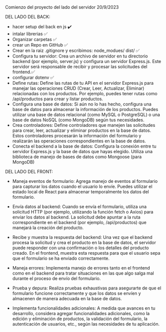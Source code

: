 Comienzo del proyecto del lado del servidor 20/9/2023

DEL LADO DEL BACK:

* hacer setup del back en js ✔️
* intalar librerias ✅
* Organizar carpetas ✅
* crear un Repo en GitHub ✅
* Crear en la raiz .gitignore y escribimos:
        node_modues/
        dist/  ✅
* Configura tu servidor: Crea un archivo de servidor en tu directorio backend (por ejemplo, server.js) y configura un servidor Express.js. Este servidor será responsable de recibir y procesar las solicitudes del frontend.✅
* configurar dotenv ✅
*  Define rutas: Define las rutas de tu API en el servidor Express.js para manejar las operaciones CRUD (Crear, Leer, Actualizar, Eliminar) relacionadas con los productos. Por ejemplo, puedes tener rutas como /api/productos para crear y listar productos.
* Configura una base de datos: Si aún no lo has hecho, configura una base de datos para almacenar la información de los productos. Puedes utilizar una base de datos relacional (como MySQL o PostgreSQL) o una base de datos NoSQL (como MongoDB) según tus necesidades. 
* Crea controladores: Define controladores que manejen las solicitudes para crear, leer, actualizar y eliminar productos en la base de datos. Estos controladores procesarán la información del formulario y realizarán las operaciones correspondientes en la base de datos.
* Conecta el backend a la base de datos: Configura la conexión entre tu servidor Express.js y la base de datos que hayas elegido. Utiliza una biblioteca de manejo de bases de datos como Mongoose (para MongoDB)





DEL LADO DEL FRONT:

* Maneja eventos de formulario: Agrega manejo de eventos al formulario para capturar los datos cuando el usuario lo envíe. Puedes utilizar el estado local de React para almacenar temporalmente los datos del formulario.
* Envía datos al backend: Cuando se envía el formulario, utiliza una solicitud HTTP (por ejemplo, utilizando la función fetch o Axios) para enviar los datos al backend. La solicitud debe apuntar a la ruta correspondiente en el backend (por ejemplo, /api/productos) que manejará la creación del producto.
* Recibe y muestra la respuesta del backend: Una vez que el backend procesa la solicitud y crea el producto en la base de datos, el servidor puede responder con una confirmación o los detalles del producto creado. En el frontend, muestra esta respuesta para que el usuario sepa que el formulario se ha enviado correctamente.
* Maneja errores: Implementa manejo de errores tanto en el frontend como en el backend para tratar situaciones en las que algo salga mal durante el proceso de envío del formulario.

* Prueba y depura: Realiza pruebas exhaustivas para asegurarte de que el formulario funcione correctamente y que los datos se envíen y almacenen de manera adecuada en la base de datos.

* Implementa funcionalidades adicionales: A medida que avances en tu desarrollo, considera agregar funcionalidades adicionales, como la edición y eliminación de productos, la validación del formulario, la autenticación de usuarios, etc., según las necesidades de tu aplicación.